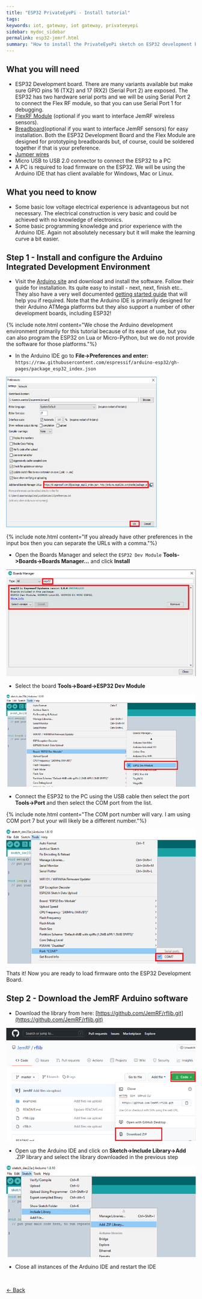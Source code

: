 ```yaml
---
title: "ESP32 PrivateEyePi - Install tutorial"
tags: 
keywords: iot, gateway, iot gateway, privateeyepi
sidebar: mydoc_sidebar
permalink: esp32-jemrf.html
summary: "How to install the PrivateEyePi sketch on ESP32 development board to interface to PrivateEyePi"
---
```


## What you will need
 - ESP32 Development board. There are many variants available but make sure GPIO pins 16 (TX2) and 17 (RX2) (Serial Port 2) are exposed. The ESP32 has two hardware serial ports and we will be using Serial Port 2 to connect the Flex RF module, so that you can use Serial Port 1 for debugging.
 - [FlexRF Module](https://www.jemrf.com/collections/rf-sensors/products/flex-rf-module) (optional if you want to interface JemRF wireless sensors). 
 - [Breadboard](https://www.jemrf.com/collections/accessories/products/400-point-prototyping-breadboard)(optional if you want to interface JemRF sensors) for easy installation. Both the ESP32 Development Board and the Flex Module are designed for prototyping breadboards but, of course, could be soldered together if that is your preference. 
 - [Jumper wires](https://www.jemrf.com/collections/accessories/products/jumper-wires)
 - Micro USB to USB 2.0 connector to connect the ESP32 to a PC
 - A PC is required to load firmware on the ESP32. We will be using the Arduino IDE that has client available for Windows, Mac or Linux.

## What you need to know
 - Some basic low voltage electrical experience is advantageous but not necessary. The electrical construction is very basic and could be achieved with no knowledge of electronics.
 - Some basic programming knowledge and prior experience with the Arduino IDE. Again not absolutely necessary but it will make the learning curve a bit easier. 

## Step 1 - Install and configure the Arduino Integrated Development Environment
 - Visit the [Arduino site](https://www.arduino.cc/en/software) and download and install the software. Follow their guide for installation. Its quite easy to install - next, next, finish etc.. They also have a very well documented [getting started guide](https://www.arduino.cc/en/Guide) that will help you if required. Note that the Arduino IDE is primarily designed for their Arduino ATMega platforms but they also support a number of other development boards, including ESP32! 
 
 {% include note.html content="We chose the Arduino development environment primarily for this tutorial because of its ease of use, but you can also program the ESP32 on Lua or Micro-Python, but we do not provide the software for those platforms."%}
 
 - In the Arduino IDE go to **File->Preferences and enter:<br>**
 `https://raw.githubusercontent.com/espressif/arduino-esp32/gh-pages/package_esp32_index.json`
 
<img src="images/preferences.png" style="width:400px;height:400px;"/>

{% include note.html content="If you already have other preferences in the input box then you can separate the URLs with a comma."%}
 
 - Open the Boards Manager and select the `ESP32 Dev Module`  **Tools->Boards->Boards Manager...** and click **Install**
 
 <img src="images/esp32 boards manager.png"/>
 
  - Select the board **Tools->Board->ESP32 Dev Module**

<img src="images/esp32 dev module.png"/>

 - Connect the ESP32 to the PC using the USB cable then select the port **Tools->Port** and then select the COM port from the list. 

{% include note.html content="The COM port number will vary. I am using COM port 7 but your will likely be a different number."%}

<img src="images/ESP32-port.png"/>

Thats it! Now you are ready to load firmware onto the ESP32 Development Board.

## Step 2 - Download the JemRF Arduino software

 - Download the library from here: [https://github.com/JemRF/rflib.git](https://github.com/JemRF/rflib.git)
 
  <img src="images/download jemrf.png"/>
 
 - Open up the Arduino IDE and click on **Sketch->Include Library->Add** .ZIP library and select the library downloaded in the previous step
 
 <img src="images/add zip file.png"/>
 
 - Close all instances of the Arduino IDE and restart the IDE

<BR>
<p style="text-align: left"><a href="esp32-temperature.html"><- Back</a></p> <p style="text-align: right">